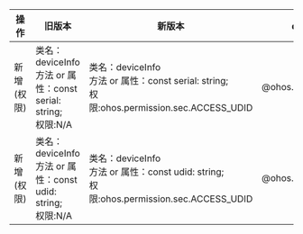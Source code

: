 | 操作 | 旧版本 | 新版本 | d.ts文件 |
| ---- | ------ | ------ | -------- |
|新增(权限)|类名：deviceInfo<br>方法 or 属性：const serial: string;<br>权限:N/A|类名：deviceInfo<br>方法 or 属性：const serial: string;<br>权限:ohos.permission.sec.ACCESS_UDID|@ohos.deviceInfo.d.ts|
|新增(权限)|类名：deviceInfo<br>方法 or 属性：const udid: string;<br>权限:N/A|类名：deviceInfo<br>方法 or 属性：const udid: string;<br>权限:ohos.permission.sec.ACCESS_UDID|@ohos.deviceInfo.d.ts|
